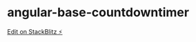 # angular-base-countdowntimer

[Edit on StackBlitz ⚡️](https://stackblitz.com/edit/angular-base-countdowntimer)